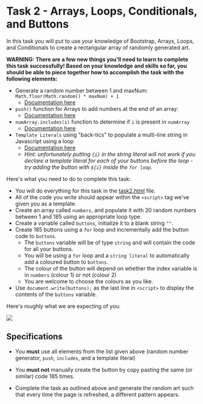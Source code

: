 # Task 2 - Arrays, Loops, Conditionals, and Buttons

In this task you will put to use your knowledge of Bootstrap, Arrays, Loops, and Conditionals to create a rectangular array of randomly generated art.

**WARNING: There are a few new things you'll need to learn to complete this task successfully! Based on your knowledge and skills so far, you should be able to piece together how to accomplish the task with the following elements:**

- Generate a random number between 1 and maxNum: `Math.floor(Math.random() * maxNum) + 1`
    - [Documentation here](https://www.w3schools.com/js/js_random.asp)
- `push()` function for Arrays to add numbers at the end of an array:   
    - [Documentation here](https://www.w3schools.com/jsref/jsref_push.asp)
- `numArray.includes(i)` function to determine if `i` is present in `numArray`
    - [Documentation here](https://www.w3schools.com/jsref/jsref_includes_array.asp)
- `Template Literals` using "back-tics" to populate a multi-line string in Javascript using a loop
    - [Documentation here](https://www.w3schools.com/js/js_string_templates.asp)
    - *Hint: unfortunately putting `{i}` in the string literal will not work if you declare a template literal for each of your buttons before the loop - try adding the button with `${i}` inside the `for loop`.*

Here's what you need to do to complete this task:

- You will do everything for this task in the <a href="task2/task2.html">task2.html</a> file.
- All of the code you write should appear within the `<script>` tag we've given you as a template.
- Create an array called `numbers`, and populate it with 20 random numbers between 1 and 185 using an appropriate loop type.
- Create a variable called `buttons`, initialize it to a blank string `""`. 
- Create 185 buttons using a `for` loop and incrementally add the button code to `buttons`.
    - The `buttons` variable will be of type `string` and will contain the code for all your buttons.
    - You will be using a `for` loop and a `string literal` to automatically add a coloured button to `buttons`. 
    - The colour of the button will depend on whether the index variable is in `numbers` (colour 1) or not (colour 2)
    - You are welcome to choose the colours as you like.
- Use `document.write(buttons);` as the last line in `<script>` to display the contents of the `buttons` variable.

Here's roughly what we are expecting of you:

<img src="images/buttons_light.gif">

## Specifications

- You **must** use all elements from the list given above (random number generator, `push`, `includes`, and a template literal)

- You **must not** manually create the button by copy pasting the same (or similar) code 185 times.

- Complete the task as outlined above and generate the random art such that every time the page is refreshed, a different pattern appears.
